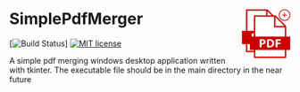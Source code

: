 # <img src="pdf_merger_logo.png" width = "17.5%" align = "right" /> SimplePdfMerger

[![Build Status](https://github.com/Qile0317/SimplePdfMerger/actions/workflows/CI.yml/badge.svg?branch=main)]
[![MIT license](https://img.shields.io/badge/license-MIT-green.svg)](https://github.com/Qile0317/SimplePdfMerger/LICENSE.md)

A simple pdf merging windows desktop application written with tkinter. The executable file should be in the main directory in the near future